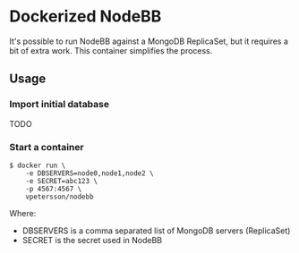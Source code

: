 # Dockerized NodeBB

It's possible to run NodeBB against a MongoDB ReplicaSet, but it requires a bit of extra work. This container simplifies the process.

## Usage

### Import initial database

TODO

### Start a container
```
$ docker run \
    -e DBSERVERS=node0,node1,node2 \
    -e SECRET=abc123 \
    -p 4567:4567 \
    vpetersson/nodebb
```

Where:

 * DBSERVERS is a comma separated list of MongoDB servers (ReplicaSet)
 * SECRET is the secret used in NodeBB
